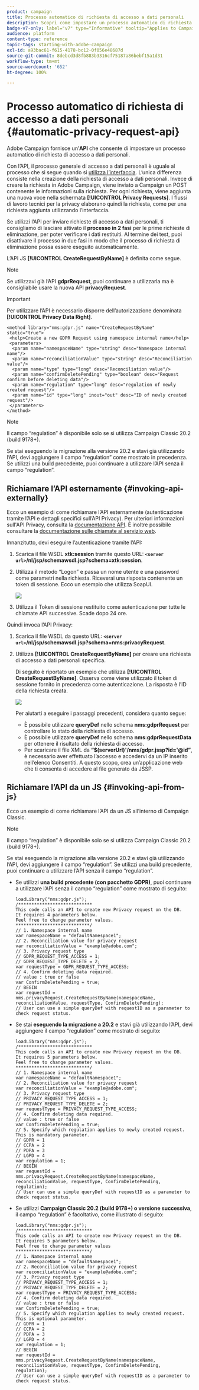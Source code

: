 ```yaml
---
product: campaign
title: Processo automatico di richiesta di accesso a dati personali
description: Scopri come impostare un processo automatico di richiesta di accesso a dati personali
badge-v7-only: label="v7" type="Informative" tooltip="Applies to Campaign Classic v7 only"
audience: platform
content-type: reference
topic-tags: starting-with-adobe-campaign
exl-id: a93bac61-f615-4178-bc12-0f056e48687d
source-git-commit: 8debcd3d8fb883b3316cf75187a86bebf15a1d31
workflow-type: tm+mt
source-wordcount: '652'
ht-degree: 100%

---
```


# Processo automatico di richiesta di accesso a dati personali {#automatic-privacy-request-api}



Adobe Campaign fornisce un’**API** che consente di impostare un processo automatico di richiesta di accesso a dati personali.

Con l’API, il processo generale di accesso a dati personali è uguale al processo che si segue quando si [utilizza l’interfaccia](privacy-requests-ui.md). L’unica differenza consiste nella creazione della richiesta di accesso a dati personali. Invece di creare la richiesta in Adobe Campaign, viene inviato a Campaign un POST contenente le informazioni sulla richiesta. Per ogni richiesta, viene aggiunta una nuova voce nella schermata **[!UICONTROL Privacy Requests]**. I flussi di lavoro tecnici per la privacy elaborano quindi la richiesta, come per una richiesta aggiunta utilizzando l’interfaccia.

Se utilizzi l’API per inviare richieste di accesso a dati personali, ti consigliamo di lasciare attivato il **processo in 2 fasi** per le prime richieste di eliminazione, per poter verificare i dati restituiti. Al termine dei test, puoi disattivare il processo in due fasi in modo che il processo di richiesta di eliminazione possa essere eseguito automaticamente.

L’API JS **[!UICONTROL CreateRequestByName]** è definita come segue.

>[!NOTE]
>
>Se utilizzavi già l’API **gdprRequest**, puoi continuare a utilizzarla ma è consigliabile usare la nuova API **privacyRequest**.

>[!IMPORTANT]
>
>Per utilizzare l’API è necessario disporre dell’autorizzazione denominata **[!UICONTROL Privacy Data Right]**.

```
<method library="nms:gdpr.js" name="CreateRequestByName" static="true">
 <help>Create a new GDPR Request using namespace internal name</help>
 <parameters>
  <param name="namespaceName" type="string" desc="Namespace internal name"/>
  <param name="reconciliationValue" type="string" desc="Reconciliation value"/>
  <param name="type" type="long" desc="Reconciliation value"/>
  <param name="confirmDeletePending" type="boolean" desc="Request confirm before deleting data"/>
  <param name="regulation" type="long" desc="regulation of newly created request"/>
  <param name="id" type="long" inout="out" desc="ID of newly created request"/>
 </parameters>
</method>
```

>[!NOTE]
>
>Il campo “regulation” è disponibile solo se si utilizza Campaign Classic 20.2 (build 9178+).
>
>Se stai eseguendo la migrazione alla versione 20.2 e stavi già utilizzando l’API, devi aggiungere il campo “regulation” come mostrato in precedenza. Se utilizzi una build precedente, puoi continuare a utilizzare l’API senza il campo “regulation”.

## Richiamare l’API esternamente {#invoking-api-externally}

Ecco un esempio di come richiamare l’API esternamente (autenticazione tramite l’API e dettagli specifici sull’API Privacy). Per ulteriori informazioni sull&#39;API Privacy, consulta la [documentazione API](https://experienceleague.adobe.com/developer/campaign-api/api/s-nms-privacyRequest.html?lang=it). È inoltre possibile consultare la [documentazione sulle chiamate al servizio web](../../configuration/using/web-service-calls.md).

Innanzitutto, devi eseguire l’autenticazione tramite l’API:

1. Scarica il file WSDL **xtk:session** tramite questo URL: **`<server url>`/nl/jsp/schemawsdl.jsp?schema=xtk:session**.

1. Utilizza il metodo “Logon” e passa un nome utente e una password come parametri nella richiesta. Riceverai una risposta contenente un token di sessione. Ecco un esempio che utilizza SoapUI.

   ![](assets/do-not-localize/privacy-api.png)

1. Utilizza il Token di sessione restituito come autenticazione per tutte le chiamate API successive. Scade dopo 24 ore.

Quindi invoca l’API Privacy:

1. Scarica il file WSDL da questo URL: **`<server url>`/nl/jsp/schemawsdl.jsp?schema=nms:privacyRequest**.

1. Utilizza **[!UICONTROL CreateRequestByName]** per creare una richiesta di accesso a dati personali specifica.

   Di seguito è riportato un esempio che utilizza **[!UICONTROL CreateRequestByName]**. Osserva come viene utilizzato il token di sessione fornito in precedenza come autenticazione. La risposta è l’ID della richiesta creata.

   ![](assets/do-not-localize/privacy-api-2.png)

   Per aiutarti a eseguire i passaggi precedenti, considera quanto segue:

   * È possibile utilizzare **queryDef** nello schema **nms:gdprRequest** per controllare lo stato della richiesta di accesso.
   * È possibile utilizzare **queryDef** nello schema **nms:gdprRequestData** per ottenere il risultato della richiesta di accesso.
   * Per scaricare il file XML da **“$(serverUrl)&#39;/nms/gdpr.jssp?id=&#39;@id”**, è necessario aver effettuato l’accesso e accedervi da un IP inserito nell’elenco Consentiti. A questo scopo, crea un’applicazione web che ti consenta di accedere al file generato da JSSP.

## Richiamare l’API da un JS {#invoking-api-from-js}

Ecco un esempio di come richiamare l’API da un JS all’interno di Campaign Classic.

>[!NOTE]
>
>Il campo “regulation” è disponibile solo se si utilizza Campaign Classic 20.2 (build 9178+).
>
>Se stai eseguendo la migrazione alla versione 20.2 e stavi già utilizzando l’API, devi aggiungere il campo “regulation”. Se utilizzi una build precedente, puoi continuare a utilizzare l’API senza il campo “regulation”.

* Se utilizzi **una build precedente (con pacchetto GDPR)**, puoi continuare a utilizzare l’API senza il campo “regulation” come mostrato di seguito:

   ```
   loadLibrary("nms:gdpr.js");
   /**************************** 
   This code calls an API to create new Privacy request on the DB.
   It requires 4 parameters below.
   Feel free to change parameter values.
   ****************************/
   // 1. Namespace internal name
   var namespaceName = "defaultNamespace1";
   // 2. Reconciliation value for privacy request
   var reconciliationValue = "example@adobe.com";
   // 3. Privacy request type
   // GDPR_REQUEST_TYPE_ACCESS = 1;
   // GDPR_REQUEST_TYPE_DELETE = 2;
   var requestType = GDPR_REQUEST_TYPE_ACCESS;
   // 4. Confirm deleting data required.
   // value : true or false
   var ConfirmDeletePending = true;
   // BEGIN
   var requestId = nms.privacyRequest.CreateRequestByName(namespaceName, reconciliationValue, requestType, ConfirmDeletePending);
   // User can use a simple queryDef with requestID as a parameter to check request status.
   ```

* Se stai **eseguendo la migrazione a 20.2** e stavi già utilizzando l’API, devi aggiungere il campo “regulation” come mostrato di seguito:

   ```
   loadLibrary("nms:gdpr.js");
   /**************************** 
   This code calls an API to create new Privacy request on the DB.
   It requires 5 parameters below.
   Feel free to change parameter values.
   ****************************/
   // 1. Namespace internal name
   var namespaceName = "defaultNamespace1";
   // 2. Reconciliation value for privacy request
   var reconciliationValue = "example@adobe.com";
   // 3. Privacy request type
   // PRIVACY_REQUEST_TYPE_ACCESS = 1;
   // PRIVACY_REQUEST_TYPE_DELETE = 2;
   var requestType = PRIVACY_REQUEST_TYPE_ACCESS;
   // 4. Confirm deleting data required.
   // value : true or false
   var ConfirmDeletePending = true;
   // 5. Specify which regulation applies to newly created request. This is mandatory parameter.
   // GDPR = 1
   // CCPA = 2
   // PDPA = 3
   // LGPD = 4
   var regulation = 1;
   // BEGIN
   var requestId = nms.privacyRequest.CreateRequestByName(namespaceName, reconciliationValue, requestType, ConfirmDeletePending, regulation);
   // User can use a simple queryDef with requestID as a parameter to check request status.
   ```

* Se utilizzi **Campaign Classic 20.2 (build 9178+) o versione successiva**, il campo “regulation” è facoltativo, come illustrato di seguito:

   ```
   loadLibrary("nms:gdpr.js");
   /**************************** 
   This code calls an API to create new Privacy request on the DB.
   It requires 5 parameters below.
   Feel free to change parameter values 
   ****************************/
   // 1. Namespace internal name
   var namespaceName = "defaultNamespace1";
   // 2. Reconciliation value for privacy request
   var reconciliationValue = "example@adobe.com";
   // 3. Privacy request type
   // PRIVACY_REQUEST_TYPE_ACCESS = 1;
   // PRIVACY_REQUEST_TYPE_DELETE = 2;
   var requestType = PRIVACY_REQUEST_TYPE_ACCESS;
   // 4. Confirm deleting data required.
   // value : true or false
   var ConfirmDeletePending = true;
   // 5. Specify which regulation applies to newly created request. This is optional parameter.
   // GDPR = 1
   // CCPA = 2
   // PDPA = 3
   // LGPD = 4
   var regulation = 1;
   // BEGIN
   var requestId = nms.privacyRequest.CreateRequestByName(namespaceName, reconciliationValue, requestType, ConfirmDeletePending, regulation);
   // User can use a simple queryDef with requestID as a parameter to check request status.
   ```
